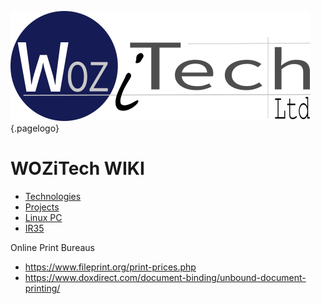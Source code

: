 ![Wiki Official](/uploads/corporate/wiki-official.png "Wiki Official"){.pagelogo}
<!-- TITLE: Home -->
<!-- SUBTITLE: WOZiTech Limited wiki -->

# WOZiTech WIKI
* [Technologies](/technologies)
* [Projects](/projects)
* [Linux PC](/linuxpc)
* [IR35](/ir35)


Online Print Bureaus
* https://www.fileprint.org/print-prices.php
* https://www.doxdirect.com/document-binding/unbound-document-printing/